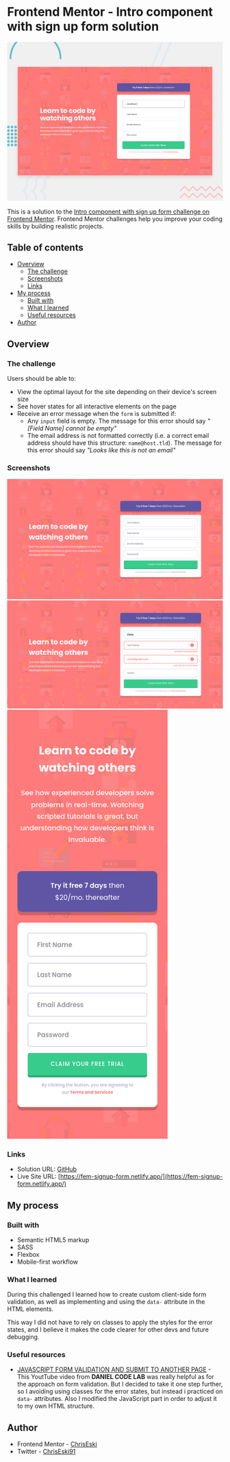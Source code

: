 # Frontend Mentor - Intro component with sign up form solution

![Design preview for the Intro component with sign up form coding challenge](./design/desktop-preview.jpg)

This is a solution to the [Intro component with sign up form challenge on Frontend Mentor](https://www.frontendmentor.io/challenges/intro-component-with-signup-form-5cf91bd49edda32581d28fd1). Frontend Mentor challenges help you improve your coding skills by building realistic projects.

## Table of contents

- [Overview](#overview)
  - [The challenge](#the-challenge)
  - [Screenshots](#screenshot)
  - [Links](#links)
- [My process](#my-process)
  - [Built with](#built-with)
  - [What I learned](#what-i-learned)
  - [Useful resources](#useful-resources)
- [Author](#author)

## Overview

### The challenge

Users should be able to:

- View the optimal layout for the site depending on their device's screen size
- See hover states for all interactive elements on the page
- Receive an error message when the `form` is submitted if:
  - Any `input` field is empty. The message for this error should say _"[Field Name] cannot be empty"_
  - The email address is not formatted correctly (i.e. a correct email address should have this structure: `name@host.tld`). The message for this error should say _"Looks like this is not an email"_

### Screenshots

![Desktop Layout](./screenshots/screenshot-desktop.png)
![Desktop - Error Layout](./screenshots/screenshot-error.png)
![Mobile Layout](./screenshots/screenshot-mobile.png)

### Links

- Solution URL: [GitHub](https://github.com/ChrisEski/fem-signup-form)
- Live Site URL: [https://fem-signup-form.netlify.app/](https://fem-signup-form.netlify.app/)

## My process

### Built with

- Semantic HTML5 markup
- SASS
- Flexbox
- Mobile-first workflow

### What I learned

During this challenged I learned how to create custom client-side form validation, as well as implementing and using the `data-` attribute in the HTML elements.

This way I did not have to rely on classes to apply the styles for the error states, and I believe it makes the code clearer for other devs and future debugging.

### Useful resources

- [JAVASCRIPT FORM VALIDATION AND SUBMIT TO ANOTHER PAGE](https://www.youtube.com/watch?v=ap2ntgOb-Hg) - This YoutTube video from **DANIEL CODE LAB** was really helpful as for the approach on form validation.
  But I decided to take it one step further, so I avoiding using classes for the error states, but instead i practiced on `data-` attributes. Also I modified the JavaScript part in order to adjust it to my own HTML structure.

## Author

- Frontend Mentor - [ChrisEski](https://www.frontendmentor.io/profile/ChrisEski)
- Twitter - [ChrisEski91](https://twitter.com/ChrisEski91)
